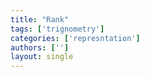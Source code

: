 ```yaml
---
title: "Rank"
tags: ['trignometry']
categories: ['represntation']
authors: ['']
layout: single
---
```

